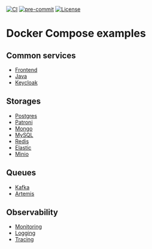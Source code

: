 [![CI](https://github.com/Romanow/docker-compose-examples/actions/workflows/build.yaml/badge.svg?branch=master)](https://github.com/Romanow/docker-compose-examples/actions/workflows/build.yaml)
[![pre-commit](https://img.shields.io/badge/pre--commit-enabled-brightgreen?logo=pre-commit)](https://github.com/pre-commit/pre-commit)
[![License](https://img.shields.io/github/license/Romanow/docker-compose-examples)](https://github.com/Romanow/docker-compose-examples/blob/master/LICENSE)

# Docker Compose examples

## Common services

* [Frontend](frontend/README.md)
* [Java](java/README.md)
* [Keycloak](keycloak/README.md)

## Storages

* [Postgres](postgres/README.md)
* [Patroni](mysql/README.md)
* [Mongo](mysql/README.md)
* [MySQL](mysql/README.md)
* [Redis](mysql/README.md)
* [Elastic](elastic/README.md)
* [Minio](minio/README.md)

## Queues

* [Kafka](kafka/README.md)
* [Artemis](artemis/README.md)

## Observability

* [Monitoring](monitoring/README.md)
* [Logging](logging/README.md)
* [Tracing](tracing/README.md)

